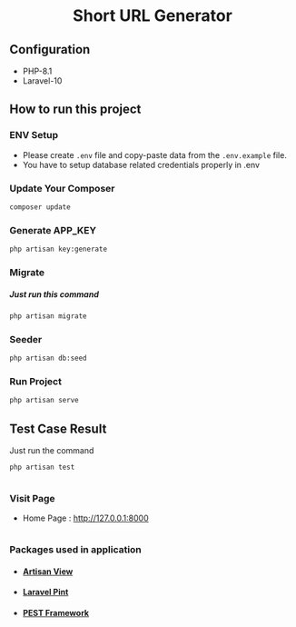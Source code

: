 <div align='center'>

# Short URL Generator

</div>


## Configuration
- PHP-8.1
- Laravel-10

## How to run this project

### ENV Setup 
- Please create `.env` file and copy-paste data from the `.env.example` file.
- You have to setup database related credentials properly in .env


### Update Your Composer 
```bash
composer update
```

### Generate APP_KEY
```bash
php artisan key:generate
```

### Migrate 
<h5>Just run this command</h5>

```bash
php artisan migrate
```

### Seeder
```bash
php artisan db:seed
```

### Run Project 
```bash
php artisan serve
```


## Test Case Result 
Just run the command
```bash
php artisan test
```

<img src="">


### Visit Page

- Home Page : http://127.0.0.1:8000

<img src="">

<br>


### Packages used in application
- #### [Artisan View](https://github.com/svenluijten/artisan-view)
- #### [Laravel Pint](https://github.com/laravel/pint)
- #### [PEST Framework](https://pestphp.com)

